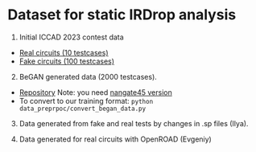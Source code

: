 # Dataset for static IRDrop analysis 

1. Initial ICCAD 2023 contest data
* [Real circuits (10 testcases)](https://drive.google.com/file/d/18DFds-KuU4-yBo_TdaVqf1b31VCqI4hz/view)
* [Fake circuits (100 testcases)](https://drive.google.com/file/d/1s4ouZCIn6RxQ9XAAI00ygc1j0x_0Admx/view)

2. BeGAN generated data (2000 testcases).
* [Repository](https://github.com/UMN-EDA/BeGAN-benchmarks) Note: you need [nangate45 version](https://github.com/UMN-EDA/BeGAN-benchmarks/tree/master/BeGAN-circuit-benchmarks/nangate45)
* To convert to our training format:
`python data_preprpoc/convert_began_data.py`

3. Data generated from fake and real tests by changes in .sp files (Ilya).


4. Data generated for real circuits with OpenROAD (Evgeniy) 